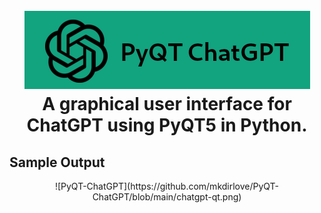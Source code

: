 <h1 align="center">
  <br>
  <a href="https://github.com/mkdirlove/PyQT-ChatGPT"><img src="https://github.com/mkdirlove/PyQT-ChatGPT/blob/main/logo.png" alt="PyQT-ChatGPT"></a>
  <br>
  A graphical user interface for ChatGPT using PyQT5 in Python.
  <br>
</h1>

## Sample Output
<center>
![PyQT-ChatGPT](https://github.com/mkdirlove/PyQT-ChatGPT/blob/main/chatgpt-qt.png)
</center>
